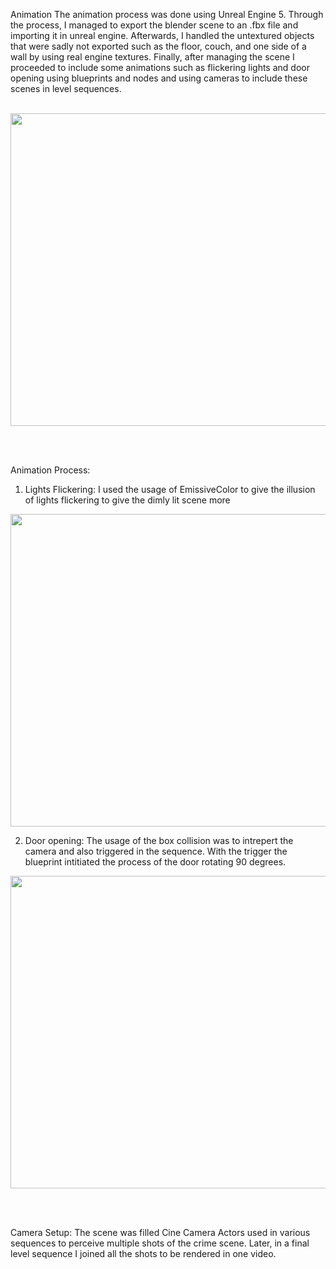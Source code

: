 Animation
The animation process was done using Unreal Engine 5. Through the process, I managed to export the blender scene to an .fbx file and importing it in unreal engine. Afterwards, I handled the untextured objects that were sadly not exported such as the floor, couch, and one side of a wall by using real engine textures. Finally, after managing the scene I proceeded to include some animations such as flickering lights and door opening using blueprints and nodes and using cameras to include these scenes in level sequences.
<br><br>
<p align="center">
<img src="https://user-images.githubusercontent.com/71798241/201417748-976bf0de-e79c-4e0a-a453-4463502693a4.JPG" width="800" height="500" />
</p>

<br><br>

Animation Process:

1. Lights Flickering:
I used the usage of EmissiveColor to give the illusion of lights flickering to give the dimly lit scene more 
<p align="center">
<img src="https://user-images.githubusercontent.com/71798241/201419158-c52801bb-b6fc-45e5-b348-86056d16d501.JPG" width="800" height="500" />
</p>

2. Door opening:
The usage of the box collision was to intrepert the camera and also triggered in the sequence. With the trigger the blueprint intitiated the process of the door rotating 90 degrees.
<p align="center">
<img src="https://user-images.githubusercontent.com/71798241/201420789-1f48eba6-9733-41cf-b04b-d85ffe8a5f2c.JPG" width="800" height="500" />
</p>

<br><br>

Camera Setup:
The scene was filled Cine Camera Actors used in various sequences to perceive multiple shots of the crime scene. Later, in a final level sequence I joined all the shots to be rendered in one video.
